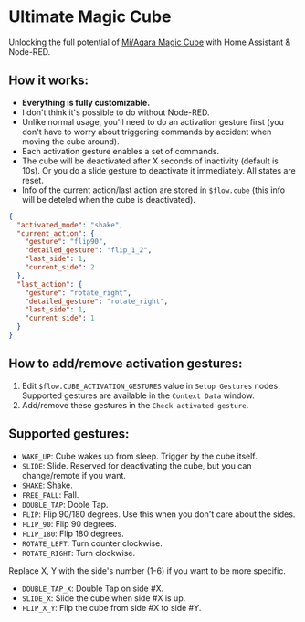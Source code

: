 # Ultimate Magic Cube
Unlocking the full potential of [Mi/Aqara Magic Cube](https://www.aqara.com/us/cube.html) with Home Assistant & Node-RED.  

## How it works:
- **Everything is fully customizable.**
- I don't think it's possible to do without Node-RED.
- Unlike normal usage, you'll need to do an activation gesture first (you don't have to worry about triggering commands by accident when moving the cube around).
- Each activation gesture enables a set of commands. 
- The cube will be deactivated after X seconds of inactivity (default is 10s). Or you do a slide gesture to deactivate it immediately. All states are reset.
- Info of the current action/last action are stored in `$flow.cube` (this info will be deteled when the cube is deactivated).

```json
{
  "activated_mode": "shake",
  "current_action": {
    "gesture": "flip90",
    "detailed_gesture": "flip_1_2",
    "last_side": 1,
    "current_side": 2
  },
  "last_action": {
    "gesture": "rotate_right",
    "detailed_gesture": "rotate_right",
    "last_side": 1,
    "current_side": 1
  }
}
```

## How to add/remove activation gestures:  
1. Edit `$flow.CUBE_ACTIVATION_GESTURES` value in `Setup Gestures` nodes. Supported gestures are available in the `Context Data` window.
2. Add/remove these gestures in the `Check activated gesture`.

## Supported gestures:
- `WAKE_UP`: Cube wakes up from sleep. Trigger by the cube itself.
- `SLIDE`: Slide. Reserved for deactivating the cube, but you can change/remote if you want.
- `SHAKE`: Shake.
- `FREE_FALL`: Fall.
- `DOUBLE_TAP`: Doble Tap.
- `FLIP`: Flip 90/180 degrees. Use this when you don't care about the sides.
- `FLIP_90`: Flip 90 degrees.
- `FLIP_180`: Flip 180 degrees.
- `ROTATE_LEFT`: Turn counter clockwise.
- `ROTATE_RIGHT`: Turn clockwise.
  
Replace X, Y with the side's number (1-6) if you want to be more specific.
- `DOUBLE_TAP_X`: Double Tap on side #X.
- `SLIDE_X`: Slide the cube when side #X is up.
- `FLIP_X_Y`: Flip the cube from side #X to side #Y.
